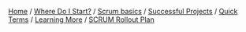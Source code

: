 [Home](index) / [Where Do I Start?](where-do-we-start) / [Scrum basics](/scrum-basics) / [Successful Projects](successful-projects) / [Quick Terms](scrum_glossary) / [Learning More](learning_more) / [SCRUM Rollout Plan](scrum_rollout_plan)
